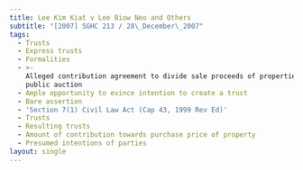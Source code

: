 ```yaml
---
title: Lee Kim Kiat v Lee Biow Neo and Others
subtitle: "[2007] SGHC 213 / 28\_December\_2007"
tags:
  - Trusts
  - Express trusts
  - Formalities
  - >-
    Alleged contribution agreement to divide sale proceeds of properties sold in
    public auction
  - Ample opportunity to evince intention to create a trust
  - Bare assertion
  - 'Section 7(1) Civil Law Act (Cap 43, 1999 Rev Ed)'
  - Trusts
  - Resulting trusts
  - Amount of contribution towards purchase price of property
  - Presumed intentions of parties
layout: single
---
```


